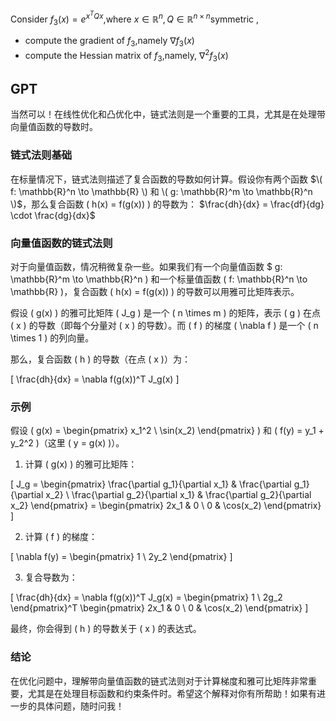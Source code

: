 Consider $f_3(x) = e^{x^TQx}$,where $x \in \mathbb{R}^n,Q\in \mathbb{R}^{n\times n}$symmetric ,
- compute the gradient of $f_3$,namely $\nabla f_3(x)$ 
- compute the Hessian matrix of $f_3$,namely, $\nabla^2f_3(x)$ 

GPT
---
当然可以！在线性优化和凸优化中，链式法则是一个重要的工具，尤其是在处理带向量值函数的导数时。

### 链式法则基础

在标量情况下，链式法则描述了复合函数的导数如何计算。假设你有两个函数 $\( f: \mathbb{R}^n \to \mathbb{R} \) 和 \( g: \mathbb{R}^m \to \mathbb{R}^n \)$，那么复合函数 \( h(x) = f(g(x)) \) 的导数为：
$\frac{dh}{dx} = \frac{df}{dg} \cdot \frac{dg}{dx}$

### 向量值函数的链式法则

对于向量值函数，情况稍微复杂一些。如果我们有一个向量值函数 $ g: \mathbb{R}^m \to \mathbb{R}^n \) 和一个标量值函数 \( f: \mathbb{R}^n \to \mathbb{R} \)，复合函数 \( h(x) = f(g(x)) \) 的导数可以用雅可比矩阵表示。

假设 \( g(x) \) 的雅可比矩阵 \( J_g \) 是一个 \( n \times m \) 的矩阵，表示 \( g \) 在点 \( x \) 的导数（即每个分量对 \( x \) 的导数）。而 \( f \) 的梯度 \( \nabla f \) 是一个 \( n \times 1 \) 的列向量。

那么，复合函数 \( h \) 的导数（在点 \( x \)）为：

\[
\frac{dh}{dx} = \nabla f(g(x))^T J_g(x)
\]

### 示例

假设 \( g(x) = \begin{pmatrix} x_1^2 \\ \sin(x_2) \end{pmatrix} \) 和 \( f(y) = y_1 + y_2^2 \)（这里 \( y = g(x) \)）。

1. 计算 \( g(x) \) 的雅可比矩阵：

\[
J_g = \begin{pmatrix}
\frac{\partial g_1}{\partial x_1} & \frac{\partial g_1}{\partial x_2} \\
\frac{\partial g_2}{\partial x_1} & \frac{\partial g_2}{\partial x_2}
\end{pmatrix} = \begin{pmatrix}
2x_1 & 0 \\
0 & \cos(x_2)
\end{pmatrix}
\]

2. 计算 \( f \) 的梯度：

\[
\nabla f(y) = \begin{pmatrix}
1 \\
2y_2
\end{pmatrix}
\]

3. 复合导数为：

\[
\frac{dh}{dx} = \nabla f(g(x))^T J_g(x) = \begin{pmatrix}
1 \\
2g_2
\end{pmatrix}^T \begin{pmatrix}
2x_1 & 0 \\
0 & \cos(x_2)
\end{pmatrix}
\]

最终，你会得到 \( h \) 的导数关于 \( x \) 的表达式。

### 结论

在优化问题中，理解带向量值函数的链式法则对于计算梯度和雅可比矩阵非常重要，尤其是在处理目标函数和约束条件时。希望这个解释对你有所帮助！如果有进一步的具体问题，随时问我！